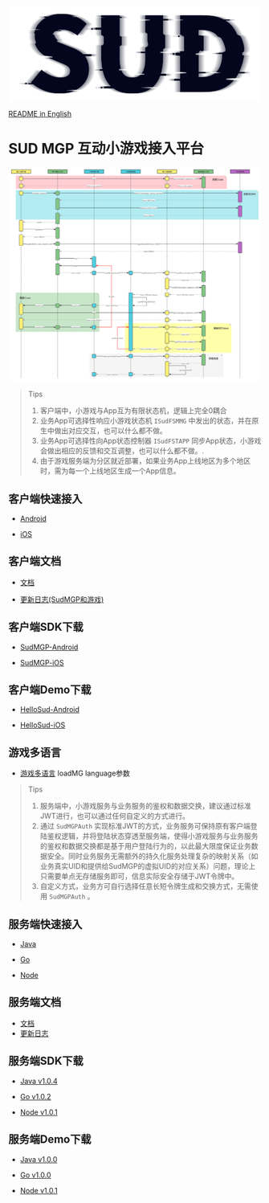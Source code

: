 

![SUD](zh-CN/app/Resource/logo.png)

[README in English](README.en.md)

# SUD MGP 互动小游戏接入平台

![SUD](zh-CN/app/Resource/startup.png)

> Tips
>
> 1. 客户端中，小游戏与App互为有限状态机，逻辑上完全0耦合
> 2. 业务App可选择性响应小游戏状态机 `ISudFSMMG` 中发出的状态，并在原生中做出对应交互，也可以什么都不做。
> 3. 业务App可选择性向App状态控制器 `ISudFSTAPP` 同步App状态，小游戏会做出相应的反馈和交互调整，也可以什么都不做。.
> 4. 由于游戏服务端为分区就近部署，如果业务App上线地区为多个地区时，需为每一个上线地区生成一个App信息。

## 客户端快速接入

- [Android](zh-CN/app/Client/StartUp-Android.md)

- [iOS](zh-CN/app/Client/StartUp-iOS.md)

## 客户端文档

- [文档](zh-CN/app/Client/StartUp.md)

- [更新日志(SudMGP和游戏)](zh-CN/app/Client/ChangeLog.md)
## 客户端SDK下载

- [SudMGP-Android](https://github.com/SudTechnology/sud-mgp-android/releases)
  
- [SudMGP-iOS](https://github.com/SudTechnology/sud-mgp-ios/releases)
  

## 客户端Demo下载
- [HelloSud-Android](https://github.com/SudTechnology/hello-sud-android/releases)
  
- [HelloSud-iOS](https://github.com/SudTechnology/hello-sud-ios/releases)

## 游戏多语言
- [游戏多语言](Client/Languages/README.md) loadMG language参数

> Tips
>
> 1. 服务端中，小游戏服务与业务服务的鉴权和数据交换，建议通过标准JWT进行，也可以通过任何自定义的方式进行。
> 2. 通过 `SudMGPAuth` 实现标准JWT的方式，业务服务可保持原有客户端登陆鉴权逻辑，并将登陆状态穿透至服务端，使得小游戏服务与业务服务的鉴权和数据交换都是基于用户登陆行为的，以此最大限度保证业务数据安全。同时业务服务无需额外的持久化服务处理复杂的映射关系（如业务真实UID和提供给SudMGP的虚拟UID的对应关系）问题，理论上只需要单点无存储服务即可，信息实际安全存储于JWT令牌中。
> 3. 自定义方式，业务方可自行选择任意长短令牌生成和交换方式，无需使用 `SudMGPAuth` 。

## 服务端快速接入

- [Java](zh-CN/app/Server/StartUp-Java.md)

- [Go](zh-CN/app/Server/StartUp-Go.md)

- [Node](zh-CN/app/Server/StartUp-Node.md)

## 服务端文档

- [文档](zh-CN/app/Server/StartUp.md)
- [更新日志](zh-CN/app/Server/Server_Change_Log.md)

## 服务端SDK下载

- [Java v1.0.4](https://github.com/SudTechnology/sud-mgp-auth-java/releases)

- [Go v1.0.2](https://github.com/SudTechnology/sud-mgp-auth-go/releases)

- [Node v1.0.1](https://github.com/SudTechnology/sud-mgp-auth-node/releases)

## 服务端Demo下载

- [Java v1.0.0](https://github.com/SudTechnology/hello-sud-java/releases)

- [Go v1.0.0](https://github.com/SudTechnology/hello-sud-go/releases)

- [Node v1.0.1](https://github.com/SudTechnology/hello-sud-node/releases)

